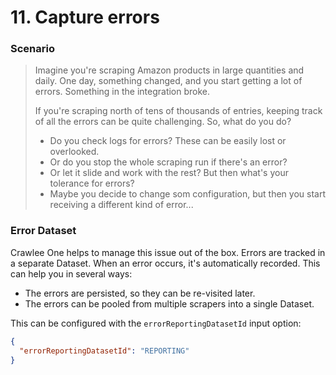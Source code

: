 # 11. Capture errors

### Scenario

> Imagine you're scraping Amazon products in large quantities and daily. One day, something changed, and you start getting a lot of errors. Something in the integration broke.
>
> If you're scraping north of tens of thousands of entries, keeping track of all the errors can be quite challenging. So, what do you do?
>
> - Do you check logs for errors? These can be easily lost or overlooked.
> - Or do you stop the whole scraping run if there's an error?
> - Or let it slide and work with the rest? But then what's your tolerance for errors?
> - Maybe you decide to change som configuration, but then you start receiving a different kind of error...

### Error Dataset

Crawlee One helps to manage this issue out of the box. Errors are tracked in a separate Dataset. When an error occurs, it's automatically recorded. This can help you in several ways:
- The errors are persisted, so they can be re-visited later.
- The errors can be pooled from multiple scrapers into a single Dataset.

This can be configured with the `errorReportingDatasetId` input option:

```json
{
  "errorReportingDatasetId": "REPORTING"
}
```
